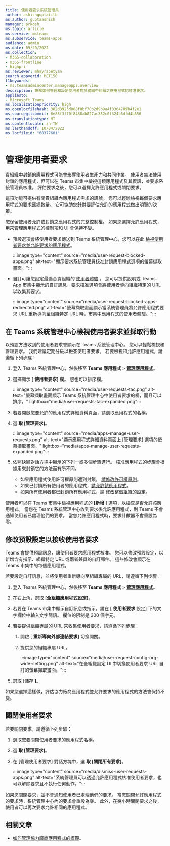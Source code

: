 ```yaml
---
title: 使用者要求系統管理員
author: ashishguptaiitb
ms.author: guptaashish
manager: prkosh
ms.topic: article
ms.service: msteams
ms.subservice: teams-apps
audience: admin
ms.date: 09/20/2022
ms.collection:
- M365-collaboration
- m365-frontline
- highpri
ms.reviewer: mhayrapetyan
search.appverid: MET150
f1keywords:
- ms.teamsadmincenter.manageapps.overview
description: 瞭解如何管理和設定使用者對於組織中封鎖之應用程式的核准要求。
appliesto:
- Microsoft Teams
ms.localizationpriority: high
ms.openlocfilehash: 382d3923d008f0bf70b2d9b9a4f3364709b4f2e1
ms.sourcegitcommit: 6e85f3f70f8488ab827ac352c0f324b6dfd4b856
ms.translationtype: MT
ms.contentlocale: zh-TW
ms.lasthandoff: 10/04/2022
ms.locfileid: "68377601"
---
```

# <a name="manage-user-requests"></a>管理使用者要求

貴組織中封鎖的應用程式可能會影響使用者生產力和共同作業。 使用者無法使用封鎖的應用程式，但可以在 Teams 市集中檢視這類應用程式及其資訊，並要求系統管理員核准。 評估要求之後，您可以選擇允許應用程式或關閉要求。

這項功能可提供有關貴組織內應用程式需求的訊號。 您可以輕鬆檢視每個要求應用程式的要求匯總數量。 它可協助您針對要評估允許的應用程式做出明智的決策。

您保留使用者允許或封鎖之應用程式的完整控制權。 如果您選擇允許應用程式，用來管理應用程式的控制項和 UI 會保持不變。

* 預設選項會將使用者要求傳送到 Teams 系統管理中心，您可以在此 [檢視使用者要求並允許要求的應用程式](#view-and-act-on-user-requests-in-teams-admin-center)。

   :::image type="content" source="media/user-request-blocked-apps.png" alt-text="顯示要求系統管理員核准封鎖應用程式選項的螢幕擷取畫面。":::

* 自訂可讓您設定最適合貴組織的 [使用者體驗](#modify-the-default-setting-to-receive-end-user-requests) 。 您可以提供說明或 Teams App 市集中顯示的自訂訊息，要求核准選項會將使用者導向組織特定的 URL 以收集其要求。

   :::image type="content" source="media/user-request-blocked-apps-redirected.png" alt-text="螢幕擷取畫面顯示當系統管理員將允許應用程式要求 URL 重新導向至組織特定 URL 時，市集中應用程式的使用者體驗。":::

## <a name="view-and-act-on-user-requests-in-teams-admin-center"></a>在 Teams 系統管理中心檢視使用者要求並採取行動

以預設方法收到的使用者要求會顯示在 Teams 系統管理中心。 您可以輕鬆檢視和管理要求。 我們建議定期分級以檢查使用者要求。 若要檢視和允許應用程式，請遵循下列步驟：

1. 登入 Teams 系統管理中心，然後移至 **Teams 應用程式**  >  [**管理應用程式**](https://admin.teams.microsoft.com/policies/manage-apps)。

1. 選擇顯示 [ **使用者要求]** 欄。 您也可以排序欄。

   :::image type="content" source="media/user-requests-tac.png" alt-text="螢幕擷取畫面顯示 Teams 系統管理中心中使用者要求的欄，而且可以排序。" lightbox="media/user-requests-tac-expanded.png":::

1. 若要開啟您要允許的應用程式詳細資料頁面，請選取應用程式的名稱。

1. 選 **取 [管理要求]**。

   :::image type="content" source="media/apps-manage-user-requests.png" alt-text="顯示應用程式詳細資料頁面上 [管理要求] 選項的螢幕擷取畫面。" lightbox="media/apps-manage-user-requests-expanded.png":::

1. 依照快顯對話方塊中顯示的下列一或多個步驟進行。 核准應用程式的步驟會根據用來封鎖它的方法而有所不同。

   * 如果應用程式使用許可權原則遭到封鎖， [請修改許可權原則](teams-app-permission-policies.md)。
   * 如果已封鎖所有使用者的應用程式，[請允許該應用程式](manage-apps.md#allow-and-block-apps)。
   * 如果所有使用者都已封鎖所有應用程式，請 [修改整個組織的設定](manage-apps.md#manage-org-wide-app-settings)。

使用者可以在 Teams 市集中檢視應用程式的 **[新增** ] 選項，以檢查是否允許該應用程式。 當您在 Teams 系統管理中心收到要求後允許應用程式，則 Teams 不會通知使用者已處理他們的要求。 當您允許應用程式時，要求計數器不會重設為零。

## <a name="modify-the-default-setting-to-receive-end-user-requests"></a>修改預設設定以接收使用者要求

Teams 會提供預設訊息，讓使用者要求應用程式核准。 您可以修改預設設定，以新增含有指示、組織特定 URL 或兩者兼具的自訂郵件。 這些修改會顯示在 Teams 市集中的每個應用程式。

若要設定自訂訊息，並將使用者重新導向至組織專屬的 URL，請遵循下列步驟：

1. 登入 Teams 系統管理中心，然後移至 **Teams 應用程式**  >  [**管理應用程式**](https://admin.teams.microsoft.com/policies/manage-apps)。

1. 在右上角，選取 **[全組織應用程式設定]**。

1. 若要在 Teams 市集中顯示自訂訊息或指示，請在 [ **使用者要求** 設定] 下的文字欄位中輸入文字簡訊。 欄位的限制是 300 個字元。

1. 若要提供組織專屬的 URL 來收集使用者要求，請遵循下列步驟：

   1. 開啟 [ **重新導向外部連結要求]** 切換開關。
   1. 提供您的組織專屬 URL。

      :::image type="content" source="media/user-request-config-org-wide-setting.png" alt-text="在全組織設定 UI 中切換使用者要求 URL 自訂的螢幕擷取畫面。":::

1. 選取 [儲存 **]**。

如果您選擇這樣做，評估協力廠商應用程式並允許要求的應用程式的方法會保持不變。

## <a name="dismiss-user-requests"></a>關閉使用者要求

若要關閉要求，請遵循下列步驟：

1. 選取您要關閉使用者要求的應用程式名稱。
1. 選 **取 [管理要求]**。
1. 在 [管理使用者要求] 對話方塊中，選 **取 [關閉所有要求]**。

   :::image type="content" source="media/dismiss-user-requests-apps.png" alt-text="系統管理員可以透過允許應用程式核准使用者要求，也可以解除要求且不執行任何動作。":::

如果您關閉要求，並不會通知使用者已處理他們的要求。 當您關閉允許應用程式的要求時，系統管理中心內的要求會重設為零。 此外，在幾小時關閉要求之後，使用者可以再次要求允許相同的應用程式。

## <a name="related-article"></a>相關文章

* [如何管理協力廠商應用程式的概觀](manage-apps.md)。
